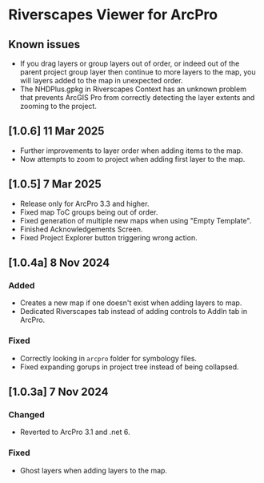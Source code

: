 # Riverscapes Viewer for ArcPro

## Known issues

- If you drag layers or group layers out of order, or indeed out of the parent project group layer then continue to more layers to the map, you will layers added to the map in unexpected order.
- The NHDPlus.gpkg in Riverscapes Context has an unknown problem that prevents ArcGIS Pro from correctly detecting the layer extents and zooming to the project.

## [1.0.6] 11 Mar 2025

- Further improvements to layer order when adding items to the map.
- Now attempts to zoom to project when adding first layer to the map.

## [1.0.5] 7 Mar 2025

- Release only for ArcPro 3.3 and higher.
- Fixed map ToC groups being out of order.
- Fixed generation of multiple new maps when using "Empty Template".
- Finished Acknowledgements Screen.
- Fixed Project Explorer button triggering wrong action.

## [1.0.4a] 8 Nov 2024

### Added
- Creates a new map if one doesn't exist when adding layers to map.
- Dedicated Riverscapes tab instead of adding controls to AddIn tab in ArcPro.

### Fixed
- Correctly looking in `arcpro` folder for symbology files.
- Fixed expanding gorups in project tree instead of being collapsed.

## [1.0.3a] 7 Nov 2024

### Changed

- Reverted to ArcPro 3.1 and .net 6.

### Fixed

- Ghost layers when adding layers to the map.